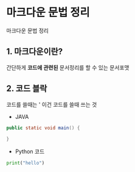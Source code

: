 # 마크다운 문법 정리

마크다운 문법 정리



## 1. 마크다운이란?

간단하게 **코드에 관련된** 문서정리를 할 수 있는 문서포맷



## 2. 코드 블락

코드를 쓸때는 ' 이건 코드를 쓸때 쓰는 것

* JAVA

 ```java
public static void main() {
    
}
 ```

* Python 코드

``` python
print("hello")
```

